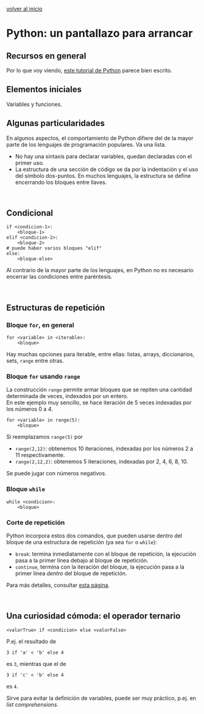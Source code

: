 <style>
.page-header {
    padding-bottom: 50px;
    padding-top: 50px;
}
</style>

[volver al inicio](./index.md)  

# Python: un pantallazo para arrancar

## Recursos en general
Por lo que voy viendo, [este tutorial de Python](https://www.programiz.com/python-programming/first-program) parece bien escrito.

## Elementos iniciales
Variables y funciones.

## Algunas particularidades
En algunos aspectos, el comportamiento de Python difiere del de la mayor parte de los lenguajes de programación populares. Va una lista.
* No hay una sintaxis para declarar variables, quedan declaradas con el primer uso.
* La estructura de una sección de código se da por la indentación y el uso del símbolo dos-puntos. En muchos lenguajes, la estructura se define encerrando los bloques entre llaves.

<br/>

## Condicional
```
if <condicion-1>: 
    <bloque-1> 
elif <condicion-2>: 
    <bloque-2>
# puede haber varios bloques "elif"
else: 
    <bloque-else>
```
Al contrario de la mayor parte de los lenguajes, en Python no es necesario encerrar las condiciones entre paréntesis.

<br/>

## Estructuras de repetición

### Bloque `for`, en general
```
for <variable> in <iterable>: 
    <bloque>
```
Hay muchas opciones para iterable, entre ellas: listas, arrays, diccionarios, sets, `range` entre otras. 

### Bloque `for` usando `range`
La construcción `range` permite armar bloques que se repiten una cantidad determinada de veces, indexados por un entero.  
En este ejemplo muy sencillo, se hace iteración de 5 veces indexadas por los números 0 a 4.
```
for <variable> in range(5): 
    <bloque>
```

Si reemplazamos `range(5)` por
* `range(2,12)`: obtenemos 10 iteraciones, indexadas por los números 2 a 11 respectivamente.
* `range(2,12,2)`: obtenemos 5 iteraciones, indexadas por 2, 4, 6, 8, 10.

Se puede jugar con números negativos.

### Bloque `while`
```
while <condicion>:
    <bloque>
```

### Corte de repetición
Python incorpora estos dos comandos, que pueden usarse dentro del bloque de una estructura de repetición (ya sea `for` o `while`):
* `break`: termina inmediatamente con el bloque de repetición, la ejecución pasa a la primer línea debajo al bloque de repetición.
*  `continue`, termina con la iteración del bloque, la ejecución pasa a la primer línea *dentro* del bloque de repetición.

Para más detalles, consultar [esta página](https://www.programiz.com/python-programming/break-continue).

<br/>

## Una curiosidad cómoda: el operador ternario
```
<valorTrue> if <condicion> else <valorFalse>
```

P.ej. el resultado de 
```
3 if 'a' < 'b' else 4
```
es `3`, mientras que el de
```
3 if 'c' < 'b' else 4
```
es `4`.

Sirve para evitar la definición de variables, puede ser muy práctico, p.ej. en *list comprehensions*.